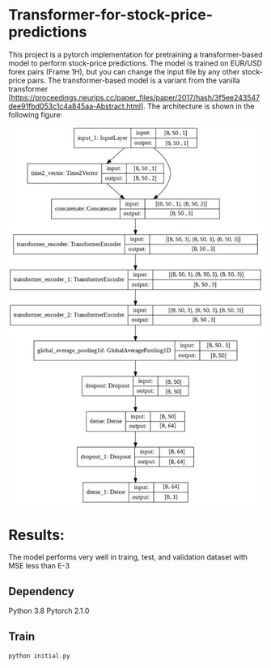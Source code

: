 # Transformer-for-stock-price-predictions

This project is a pytorch implementation for pretraining a transformer-based model to perform stock-price predictions. The model is trained on EUR/USD forex pairs (Frame 1H), but you can change the input file by any other stock-price pairs. The transformer-based model is a variant from the vanilla transformer [https://proceedings.neurips.cc/paper_files/paper/2017/hash/3f5ee243547dee91fbd053c1c4a845aa-Abstract.html]. The architecture is shown in the following figure:

![any!](trans_arch.jpg)


# Results: 

The model performs very well in traing, test, and validation dataset with MSE less than E-3

## Dependency
Python 3.8
Pytorch 2.1.0

## Train

```bash
python initial.py
```


